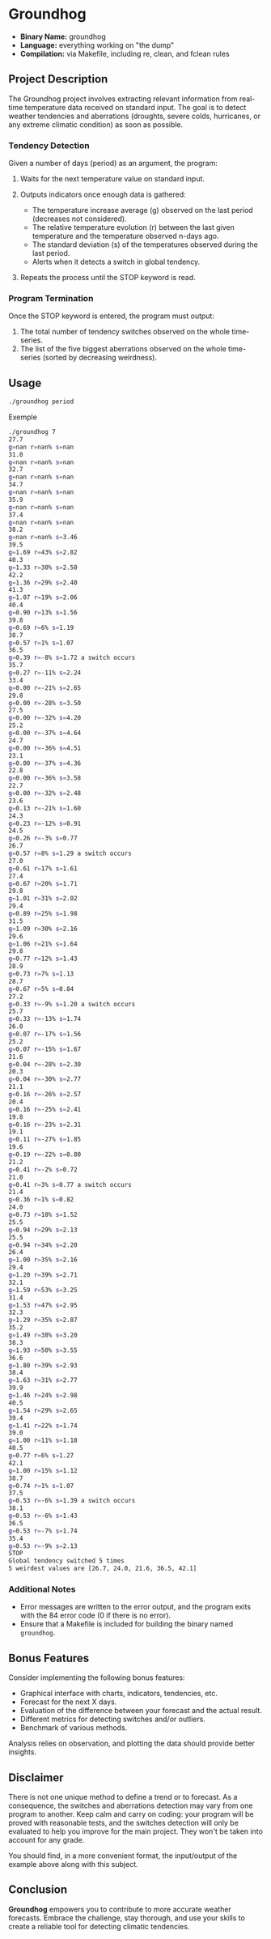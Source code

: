 # Groundhog

- **Binary Name:** groundhog
- **Language:** everything working on "the dump"
- **Compilation:** via Makefile, including re, clean, and fclean rules

## Project Description

The Groundhog project involves extracting relevant information from real-time temperature data received on standard input. The goal is to detect weather tendencies and aberrations (droughts, severe colds, hurricanes, or any extreme climatic condition) as soon as possible.

### Tendency Detection

Given a number of days (period) as an argument, the program:

1. Waits for the next temperature value on standard input.
2. Outputs indicators once enough data is gathered:
   - The temperature increase average (g) observed on the last period (decreases not considered).
   - The relative temperature evolution (r) between the last given temperature and the temperature observed n-days ago.
   - The standard deviation (s) of the temperatures observed during the last period.
   - Alerts when it detects a switch in global tendency.

3. Repeats the process until the STOP keyword is read.

### Program Termination

Once the STOP keyword is entered, the program must output:
1. The total number of tendency switches observed on the whole time-series.
2. The list of the five biggest aberrations observed on the whole time-series (sorted by decreasing weirdness).

## Usage

```bash
./groundhog period
```
Exemple
```bash
./groundhog 7
27.7
g=nan r=nan% s=nan
31.0
g=nan r=nan% s=nan
32.7
g=nan r=nan% s=nan
34.7
g=nan r=nan% s=nan
35.9
g=nan r=nan% s=nan
37.4
g=nan r=nan% s=nan
38.2
g=nan r=nan% s=3.46
39.5
g=1.69 r=43% s=2.82
40.3
g=1.33 r=30% s=2.50
42.2
g=1.36 r=29% s=2.40
41.3
g=1.07 r=19% s=2.06
40.4
g=0.90 r=13% s=1.56
39.8
g=0.69 r=6% s=1.19
38.7
g=0.57 r=1% s=1.07
36.5
g=0.39 r=-8% s=1.72 a switch occurs
35.7
g=0.27 r=-11% s=2.24
33.4
g=0.00 r=-21% s=2.65
29.8
g=0.00 r=-28% s=3.50
27.5
g=0.00 r=-32% s=4.20
25.2
g=0.00 r=-37% s=4.64
24.7
g=0.00 r=-36% s=4.51
23.1
g=0.00 r=-37% s=4.36
22.8
g=0.00 r=-36% s=3.58
22.7
g=0.00 r=-32% s=2.48
23.6
g=0.13 r=-21% s=1.60
24.3
g=0.23 r=-12% s=0.91
24.5
g=0.26 r=-3% s=0.77
26.7
g=0.57 r=8% s=1.29 a switch occurs
27.0
g=0.61 r=17% s=1.61
27.4
g=0.67 r=20% s=1.71
29.8
g=1.01 r=31% s=2.02
29.4
g=0.89 r=25% s=1.98
31.5
g=1.09 r=30% s=2.16
29.6
g=1.06 r=21% s=1.64
29.8
g=0.77 r=12% s=1.43
28.9
g=0.73 r=7% s=1.13
28.7
g=0.67 r=5% s=0.84
27.2
g=0.33 r=-9% s=1.20 a switch occurs
25.7
g=0.33 r=-13% s=1.74
26.0
g=0.07 r=-17% s=1.56
25.2
g=0.07 r=-15% s=1.67
21.6
g=0.04 r=-28% s=2.30
20.3
g=0.04 r=-30% s=2.77
21.1
g=0.16 r=-26% s=2.57
20.4
g=0.16 r=-25% s=2.41
19.8
g=0.16 r=-23% s=2.31
19.1
g=0.11 r=-27% s=1.85
19.6
g=0.19 r=-22% s=0.80
21.2
g=0.41 r=-2% s=0.72
21.0
g=0.41 r=3% s=0.77 a switch occurs
21.4
g=0.36 r=1% s=0.82
24.0
g=0.73 r=18% s=1.52
25.5
g=0.94 r=29% s=2.13
25.5
g=0.94 r=34% s=2.20
26.4
g=1.00 r=35% s=2.16
29.4
g=1.20 r=39% s=2.71
32.1
g=1.59 r=53% s=3.25
31.4
g=1.53 r=47% s=2.95
32.3
g=1.29 r=35% s=2.87
35.2
g=1.49 r=38% s=3.20
38.3
g=1.93 r=50% s=3.55
36.6
g=1.80 r=39% s=2.93
38.4
g=1.63 r=31% s=2.77
39.9
g=1.46 r=24% s=2.98
40.5
g=1.54 r=29% s=2.65
39.4
g=1.41 r=22% s=1.74
39.0
g=1.00 r=11% s=1.18
40.5
g=0.77 r=6% s=1.27
42.1
g=1.00 r=15% s=1.12
38.7
g=0.74 r=1% s=1.07
37.5
g=0.53 r=-6% s=1.39 a switch occurs
38.1
g=0.53 r=-6% s=1.43
36.5
g=0.53 r=-7% s=1.74
35.4
g=0.53 r=-9% s=2.13
STOP
Global tendency switched 5 times
5 weirdest values are [26.7, 24.0, 21.6, 36.5, 42.1]
```

### Additional Notes

- Error messages are written to the error output, and the program exits with the 84 error code (0 if there is no error).
- Ensure that a Makefile is included for building the binary named `groundhog`.

## Bonus Features

Consider implementing the following bonus features:
- Graphical interface with charts, indicators, tendencies, etc.
- Forecast for the next X days.
- Evaluation of the difference between your forecast and the actual result.
- Different metrics for detecting switches and/or outliers.
- Benchmark of various methods.

Analysis relies on observation, and plotting the data should provide better insights.

## Disclaimer

There is not one unique method to define a trend or to forecast. As a consequence, the switches and aberrations detection may vary from one program to another. Keep calm and carry on coding: your program will be proved with reasonable tests, and the switches detection will only be evaluated to help you improve for the main project. They won't be taken into account for any grade.

You should find, in a more convenient format, the input/output of the example above along with this subject.

## Conclusion

**Groundhog** empowers you to contribute to more accurate weather forecasts. Embrace the challenge, stay thorough, and use your skills to create a reliable tool for detecting climatic tendencies.

